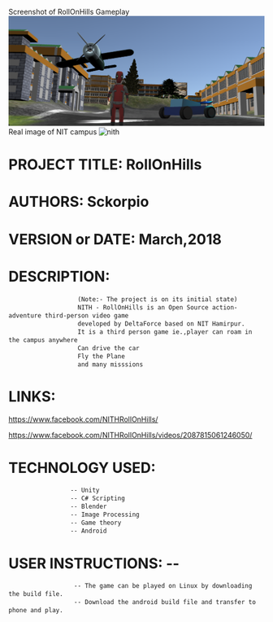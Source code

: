 Screenshot of RollOnHills Gameplay
![](poster.png)
Real image of NIT campus
![nith](https://github.com/user-attachments/assets/4f098ab7-ee33-4503-8872-5632df0b485a)



# PROJECT TITLE:   RollOnHills
# AUTHORS:         Sckorpio
# VERSION or DATE: March,2018

# DESCRIPTION:
                       (Note:- The project is on its initial state)
                       NITH - RollOnHills is an Open Source action-adventure third-person video game 
                       developed by DeltaForce based on NIT Hamirpur.
                       It is a third person game ie.,player can roam in the campus anywhere
                       Can drive the car
                       Fly the Plane
                       and many misssions
                                             
# LINKS:      
https://www.facebook.com/NITHRollOnHills/

  https://www.facebook.com/NITHRollOnHills/videos/2087815061246050/

# TECHNOLOGY USED: 
                     -- Unity
                     -- C# Scripting
                     -- Blender
                     -- Image Processing
                     -- Game theory
                     -- Android
                     
# USER INSTRUCTIONS: -- 
                      -- The game can be played on Linux by downloading the build file.
                      -- Download the android build file and transfer to phone and play.
                     
                       
                    
